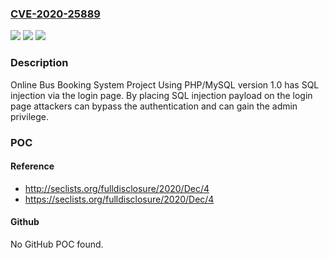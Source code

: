 ### [CVE-2020-25889](https://cve.mitre.org/cgi-bin/cvename.cgi?name=CVE-2020-25889)
![](https://img.shields.io/static/v1?label=Product&message=n%2Fa&color=blue)
![](https://img.shields.io/static/v1?label=Version&message=n%2Fa&color=blue)
![](https://img.shields.io/static/v1?label=Vulnerability&message=n%2Fa&color=brighgreen)

### Description

Online Bus Booking System Project Using PHP/MySQL version 1.0 has SQL injection via the login page. By placing SQL injection payload on the login page attackers can bypass the authentication and can gain the admin privilege.

### POC

#### Reference
- http://seclists.org/fulldisclosure/2020/Dec/4
- https://seclists.org/fulldisclosure/2020/Dec/4

#### Github
No GitHub POC found.

